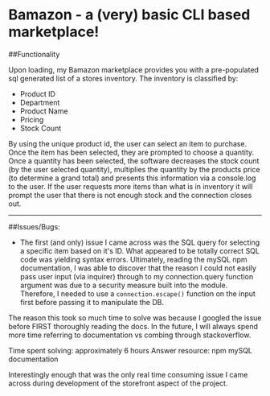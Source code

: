 # Bamazon - a (very) basic CLI based marketplace!


##Functionality

Upon loading, my Bamazon marketplace provides you with a pre-populated sql generated list of a stores inventory. The inventory is classified by:

- Product ID
- Department 
- Product Name 
- Pricing
- Stock Count

By using the unique product id, the user can select an item to purchase. Once the item has been selected, they are prompted to choose a quantity. Once a quantity has been selected, the software decreases the stock count (by the user selected quantity), multiplies the quantity by the products price (to determine a grand total) and presents this information via a console.log to the user. If the user requests more items than what is in inventory it will prompt the user that there is not enough stock and the connection closes out.

--- 

##Issues/Bugs:

* The first (and only) issue I came across was the SQL query for selecting a specific item based on it's ID. What appeared to be totally correct SQL code was yielding syntax errors. Ultimately, reading the mySQL npm documentation, I was able to discover that the reason I could not easily pass user input (via inquirer) through to my connection.query function argument was due to a security measure built into the module. Therefore, I needed to use a `connection.escape()` function on the input first before passing it to manipulate the DB.

The reason this took so much time to solve was because I googled the issue before FIRST thoroughly reading the docs. In the future, I will always spend more time referring to documentation vs combing through stackoverflow.

Time spent solving: approximately 6 hours
Answer resource: npm mySQL documentation

Interestingly enough that was the only real time consuming issue I came across during development of the storefront aspect of the project.
